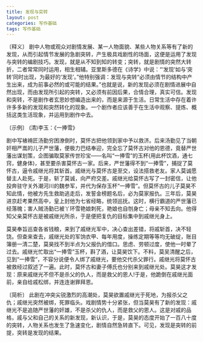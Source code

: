 ```yaml
---
title: 发现与突转
layout: post
categories: 写作基础
tags: 写作基础
---
```


〔释义〕 剧中人物或观众对剧情发展、某一人物面貌、某些人物关系等有了新的发现，从而引起情节发展的急剧突转，产生极具戏剧性的场面，这便是运用了发现与突转的编剧技巧。发现，就是从不知到知的转变；突转，就是剧情的突然大转折，二者常常同时运用，相生相辅。亚里斯多德在《诗学》中说：“‘发现’如与‘突转’同时出现，为最好的‘发现’。”他特别强调：发现与突转“必须由情节的结构中产生出来，成为前事必然的或可能的结果。”也就是说，新的发现必须在剧情进展中自然出现，而由发现所引起的突转，又必须有前因后果，合情合理，真实可信。发现和突转，不是剧作者玄思妙想编造出来的，而是来源于生活。日常生活中存在着许许多多新的发现和突然转化的现象。一个剧作者应该善于在生活中观察、提炼、概括这类生活现象，并运用到剧作中去。

〔示例〕 (清)李玉：《一捧雪》

剧中写裱褙匠汤勤穷困潦倒时，莫怀古把他领到家中予以救济。后来汤勤见了当朝奸相严嵩的儿子严世藩，便极力巴结奉迎，完全忘了莫怀古对他的恩德，竟替严世藩出谋划策，企图骗取莫家传世珍宝——名叫“一捧雪”的玉杯(用此杯饮酒，通七窍，健身体)，甚至要杀害莫怀古一家。后来，严世藩得不到“一捧雪”，捕捉了莫怀古，逼令戚继光将其斩首。戚继光与莫怀古是至交，设法搭救老友。家人莫诚愿替主人赴死。于是，斩了莫诚，向严府交差。戚继光给莫怀古写了一封密信，让他投奔驻守关外潮河川的魏参军，并代为保存玉杯“一捧雪”。但莫怀古的儿子莫昊不知此情，他被方先生救助逃走后，发誓金榜题名后，必为莫家报仇。三年后，莫昊进京赶考果然高中，皇上封他为七省经略，统领巡抚。这时，横行霸道的严世藩已经落魄；害人贼汤勤已被丫环雪艳娘刺死，艳娘也自刎身亡；母亲不知去向。他得知父亲莫怀古是被戚继光所杀，于是便把复仇的目标集中到戚继光身上。

莫昊奉旨巡查各省钱粮，来到了戚继光军中，决心查出差错，将戚斩首，决不轻饶。但查来查去，戚继光处的军饷衣甲、每年用度，操练定期等等均无破绽，账目簿册一清二楚，莫昊找不到半点为父报仇的借口。思虑、劳顿过度，使他一时晕了过去。戚继光忙取出“一捧雪”玉杯，斟了酒，让莫昊饮下。不料，莫吴清醒之后，见到“一捧雪”，不容分说便令人绑了戚继光，要他交代杀父罪行。戚继光将莫怀古被救经过叙述了一遍。此时，莫怀古和妻子傅氏也分别来到戚继光处。莫昊这才发现：原来戚继光不但不是杀父的仇人，而是救父的恩人!于是，他跪倒在戚继光面前，亲自给戚松绑，并连连谢罪拜恩。

〔简析〕 此剧在冲突尖锐激烈的高潮处，莫昊欲置戚继光于死地，为报杀父之仇；戚继光突然被绑，死罪临头。戏剧情势十分紧张，但当莫昊有了新的发现：戚继光不是追随严世藩的奸雄，不是杀父的仇人，而是救父的恩人。这是对戚的品格，戚与父和自己的关系的新发现，新认识，于是，莫昊的态度开始了一百八十度的突转，人物关系也发生了急速变化，剧情自然急转直下。可见，发现是突转的前提，突转是发现的结果。 